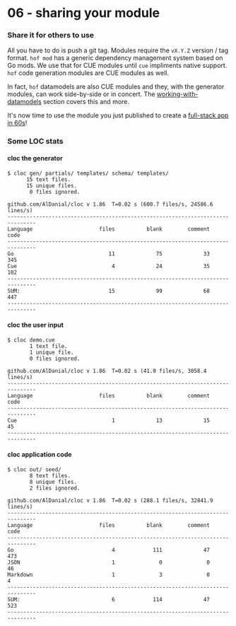 # 06 - sharing your module

### Share it for others to use

All you have to do is push a git tag.
Modules require the `vX.Y.Z` version / tag format.
`hof mod` has a generic dependency management system based on Go mods.
We use that for CUE modules until `cue` impliments native support.
`hof` code generation modules are CUE modules as well.

In fact, `hof` datamodels are also CUE modules and they,
with the generator modules, can work side-by-side or in concert.
The [working-with-datamodels](../../working-with-datamodels/) section
covers this and more.

It's now time to use the module you just published
to create a [full-stack app in 60s](../../full-stack-app/)!

### Some LOC stats

<!--
cloc gen/ partials/ templates/ schema/ seed/ seed/ templates/
cloc demo.cue
cloc out/
-->

#### cloc the generator

```text
$ cloc gen/ partials/ templates/ schema/ templates/
      15 text files.
      15 unique files.                              
       0 files ignored.

github.com/AlDanial/cloc v 1.86  T=0.02 s (600.7 files/s, 24586.6 lines/s)
-------------------------------------------------------------------------------
Language                     files          blank        comment           code
-------------------------------------------------------------------------------
Go                              11             75             33            345
Cue                              4             24             35            102
-------------------------------------------------------------------------------
SUM:                            15             99             68            447
-------------------------------------------------------------------------------
```

#### cloc the user input

```text
$ cloc demo.cue
       1 text file.
       1 unique file.
       0 files ignored.

github.com/AlDanial/cloc v 1.86  T=0.02 s (41.9 files/s, 3058.4 lines/s)
-------------------------------------------------------------------------------
Language                     files          blank        comment           code
-------------------------------------------------------------------------------
Cue                              1             13             15             45
-------------------------------------------------------------------------------
```

#### cloc application code

```text
$ cloc out/ seed/
       8 text files.
       8 unique files.                              
       2 files ignored.

github.com/AlDanial/cloc v 1.86  T=0.02 s (288.1 files/s, 32841.9 lines/s)
-------------------------------------------------------------------------------
Language                     files          blank        comment           code
-------------------------------------------------------------------------------
Go                               4            111             47            473
JSON                             1              0              0             46
Markdown                         1              3              0              4
-------------------------------------------------------------------------------
SUM:                             6            114             47            523
-------------------------------------------------------------------------------
```


